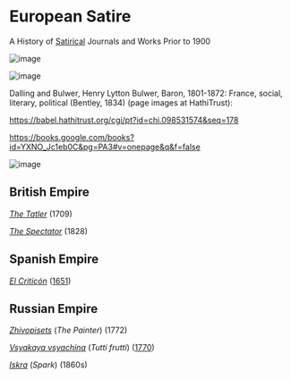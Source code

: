 # European Satire
A History of [Satirical](https://en.wikipedia.org/wiki/List_of_satirical_magazines
) Journals and Works Prior to 1900 

![image](https://github.com/hatonthecat/EuropeanSatire/assets/76194453/0b465224-6e22-45c1-a39c-e9f3bc8785dc)

![image](https://github.com/hatonthecat/EuropeanSatire/assets/76194453/2053716b-456d-40b6-8e3f-6b64ee69fb21)

Dalling and Bulwer, Henry Lytton Bulwer, Baron, 1801-1872: France, social, literary, political (Bentley, 1834) (page images at HathiTrust):

https://babel.hathitrust.org/cgi/pt?id=chi.098531574&seq=178

https://books.google.com/books?id=YXNO_Jc1eb0C&pg=PA3#v=onepage&q&f=false

![image](https://github.com/hatonthecat/EuropeanSatire/assets/76194453/9b675dba-c581-4eec-9eec-94c977dd1eed)


British Empire
--

_[The Tatler](https://en.wikipedia.org/wiki/The_Tatler_(1709_journal))_  (1709)

_[The Spectator](https://en.wikipedia.org/wiki/The_Spectator)_ (1828)

Spanish Empire
--

_[El Criticón](https://en.wikipedia.org/wiki/El_Critic%C3%B3n )_ ([1651](https://en.wikipedia.org/wiki/Baltasar_Graci%C3%A1n#El_Critic%C3%B3n))

Russian Empire
---

[_Zhivopisets_](https://en.wikipedia.org/wiki/Zhivopisets) (_The Painter_) (1772)

_[Vsyakaya vsyachina](https://en.wikipedia.org/wiki/Vsyakaya_vsyachina)_ (_Tutti frutti_) ([1770](https://en.wikipedia.org/wiki/Vsyakaya_vsyachina#cite_note-2)) 

 [_Iskra_](https://en.wikipedia.org/wiki/Iskra_(magazine))  (_Spark_) (1860s)




